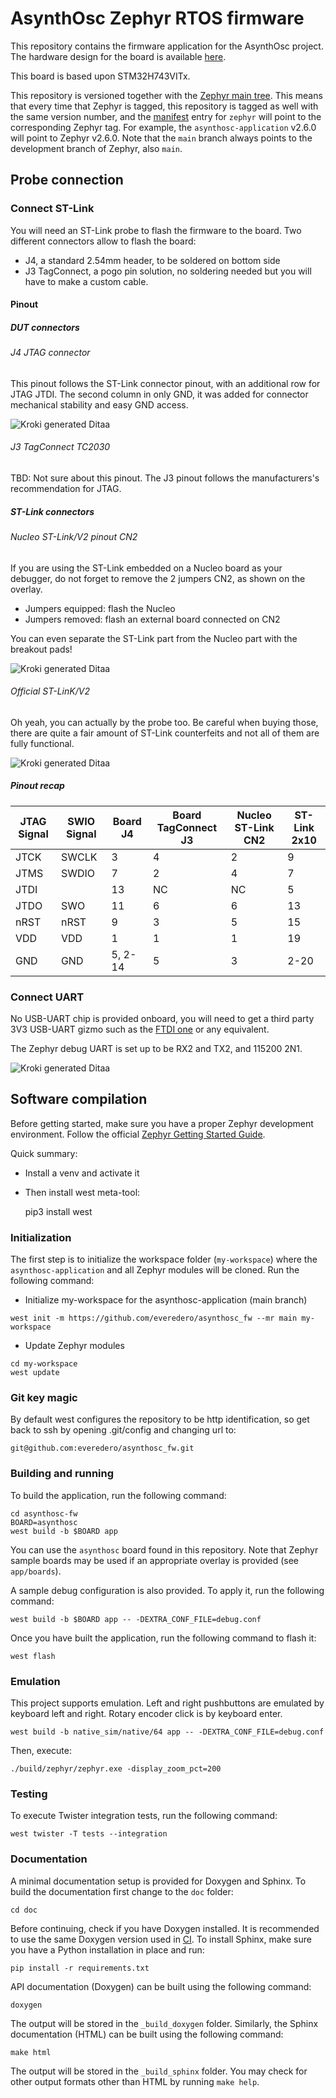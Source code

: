 # AsynthOsc Zephyr RTOS firmware

This repository contains the firmware application for the AsynthOsc project.
The hardware design for the board is available [here](https://github.com/everedero/asynth2osc).

This board is based upon STM32H743VITx.

This repository is versioned together with the [Zephyr main tree][zephyr]. This
means that every time that Zephyr is tagged, this repository is tagged as well
with the same version number, and the [manifest](west.yml) entry for `zephyr`
will point to the corresponding Zephyr tag. For example, the `asynthosc-application`
v2.6.0 will point to Zephyr v2.6.0. Note that the `main` branch always
points to the development branch of Zephyr, also `main`.

[zephyr]: https://github.com/zephyrproject-rtos/zephyr

## Probe connection

### Connect ST-Link
You will need an ST-Link probe to flash the firmware to the board.
Two different connectors allow to flash the board:

* J4, a standard 2.54mm header, to be soldered on bottom side
* J3 TagConnect, a pogo pin solution, no soldering needed but you will have to make a custom cable.

#### Pinout
##### DUT connectors
###### J4 JTAG connector
This pinout follows the ST-Link connector pinout, with an additional row for JTAG JTDI.
The second column in only GND, it was added for connector mechanical stability and easy GND access.
<!--
             +-------+
      3V3    | 1 | 2 | GND
             |   |   |
SWCLK JTCK   | 3 | 4 | GND
             |   |   |
      GND    | 5 | 6 | GND
             |   |   |
SWDIO JTMS   | 7 | 8 | GND
             |   |   |
      NRST   | 9 | 10| GND
             |   |   |
SWO   JTDO   | 11| 12| GND
             |   |   |
      JTDI   | 13| 14| GND
             |   |   |
             +-------+
-->
![Kroki generated Ditaa](https://kroki.io/ditaa/svg/eNpTUEAC2roQoM0F4RuHGYOoGgVDIDYCYnc_Fy5kDUAhKOYKDnf28VbwCnH2BgsZA7EJfh0QPlABRNgUiM0I2eHi6Q-0wzcYLGQOxBbE2OEXFBwCFrIE-cWAgB3-QNorxMUf4nNDIDYiwg6gDk-IDmMgNiFCB3qgAwBQM0uR)

###### J3 TagConnect TC2030
TBD: Not sure about this pinout. The J3 pinout follows the manufacturers's recommendation for JTAG.
<!--
1 3V3
2 JTMS
3 NRST
4 JTCK
5 GND
6 JTDO


          O

  1   o      o   2

  3   o      o   4

  5   o      o   6

   O            O

         o
        +-------+
        | 1 | 2 |
        |   |   +-+
        | 3 | 4   |
        |   |   +-+
        | 5 | 6 |
        |   |   |
        +-------+

1 VTREF
2 SWDIO
3 nRST
4 SWCLK
5 GND
-->

<!--
          O

   9  o      o  2

  10  o      o  1

   7  o      o  4

   8  o      o  3

   5  o      o  6


   O            O

         o
        +--------+
        | 1 | 2  |
        |   |    |
        | 3 | 4  |
        |   |    +-+
        | 5 | 6    |
        |   |    +-+
        | 7 | 8  |
        |   |    |
        | 9 | 10 |
        |   |    |
        +--------+
-->

##### ST-Link connectors
###### Nucleo ST-Link/V2 pinout CN2
If you are using the ST-Link embedded on a Nucleo board as your debugger, do not forget to remove the 2 jumpers CN2, as shown on the overlay.

* Jumpers equipped: flash the Nucleo
* Jumpers removed: flash an external board connected on CN2

You can even separate the ST-Link part from the Nucleo part with the breakout pads!
<!--
        o
     +---+
     | 1 | VDD    3V3
     |   |
     | 2 | SWCLK  JTCK
     |   |
     | 3 | GND
     |   |
     | 4 | SWDIO  JTMS
     |   |
     | 5 | NRST   NRST
     |   |
     | 6 | SWO    JTDO
     |   |
     +---+
-->
![Kroki generated Ditaa](https://kroki.io/ditaa/svg/eNpTUICAfC4wpa2rq6sNYdYoGAJxmIsLiGMcZgwTBWIY0wiIg8OdfbwVFLxCnL2xqDAGYnc_FywyJmC9Lp7-IL2-wVhUmAKxX1BwCJADorCoMAOb4Q_ieIW4-GOogPgGAGM1LFQ=)

###### Official ST-LinK/V2
Oh yeah, you can actually by the probe too. Be careful when buying those, there are quite a fair amount of ST-Link counterfeits and not all of them are fully functional.
<!--
                   o
                  +-------+
             VAPP | 1 | 2 | VAPP
                  |   |   |
             TRST | 3 | 4 | GND
                  |   |   |
              TDI | 5 | 6 | GND
                  |   |   |
      SWDIO   TMS | 7 | 8 | GND
                  |   |   |
      SWCLK   TCK | 9 | 10| GND
                  +   |   |
               NC   11| 12| GND
                  +   |   |
      SWO     TDO | 13| 14| GND
                  |   |   |
             NRST | 15| 16| GND
                  |   |   |
               NC | 17| 18| GND
                  |   |   |
              VDD | 19| 20| GND
                  +-------+
-->
![Kroki generated Ditaa](https://kroki.io/ditaa/svg/eNqVklsKwyAQRf-7ivmXQs07n8WBEtJqqJIsoxvI4nuHtIWQCiocwTscdAaJDut1OmbqvC21r83XaaKVNCiAHP_I65d9LTx9QF6CCtwsp7sUeEBegybZ9QsPTtyHR96CLsM191FcMyLvpelLzFWRN5M12LSGW6S6fnGffp3cWYIqc1Z2m7OuQZM7Z3kzvBZ0ue7MLG6PzxGf1e9jvQFbdnNG)

##### Pinout recap

| JTAG Signal | SWIO Signal | Board J4 | Board TagConnect J3  | Nucleo ST-Link CN2 | ST-Link 2x10 |
|-------------|-------------|----------|----------------------|--------------------|--------------|
| JTCK        | SWCLK       | 3        | 4                    | 2                  | 9            |
| JTMS        | SWDIO       | 7        | 2                    | 4                  | 7            |
| JTDI        |             | 13       | NC                   | NC                 | 5            |
| JTDO        | SWO         | 11       | 6                    | 6                  | 13           |
| nRST        | nRST        | 9        | 3                    | 5                  | 15           |
| VDD         | VDD         | 1        | 1                    | 1                  | 19           |
| GND         | GND         | 5, 2-14  | 5                    | 3                  | 2-20         |

### Connect UART

No USB-UART chip is provided onboard, you will need to get a third party 3V3 USB-UART gizmo such as the [FTDI one](https://ftdichip.com/products/ttl-232r-3v3/) or any equivalent.

The Zephyr debug UART is set up to be RX2 and TX2, and 115200 2N1.

<!--

                   o
                  +-------+
              RX2 | 1 | 2 | TX3
                  |   |   |
               NC | 3 | 4 | GND
                  |   |   |
              GND | 5 | 6 | NC
                  |   |   |
              TX2 | 7 | 8 | RX3
                  |   |   |
                  +-------+
-->
![Kroki generated Ditaa](https://kroki.io/ditaa/svg/eNpTUMAA-Qq0B1yYQtq6EKBNR3uDIowUahQMgRhEh0QY08-7NTCMLufnDBQ3BmITIHb3c1EYeDeBXFGjYArEZkAMdODAOykEHHPmQGwBxEE0izmSoo7WqRgAh8qCxA==)

## Software compilation

Before getting started, make sure you have a proper Zephyr development
environment. Follow the official
[Zephyr Getting Started Guide](https://docs.zephyrproject.org/latest/getting_started/index.html).

Quick summary:

* Install a venv and activate it
* Then install west meta-tool:

    pip3 install west

### Initialization

The first step is to initialize the workspace folder (``my-workspace``) where
the ``asynthosc-application`` and all Zephyr modules will be cloned. Run the following
command:

* Initialize my-workspace for the asynthosc-application (main branch)
```shell
west init -m https://github.com/everedero/asynthosc_fw --mr main my-workspace
```
* Update Zephyr modules
```shell
cd my-workspace
west update
```
### Git key magic
By default west configures the repository to be http identification, so get back to ssh by opening
.git/config and changing url to:
```
git@github.com:everedero/asynthosc_fw.git
```

### Building and running

To build the application, run the following command:

```shell
cd asynthosc-fw
BOARD=asynthosc
west build -b $BOARD app
```

You can use the `asynthosc` board found in this
repository. Note that Zephyr sample boards may be used if an
appropriate overlay is provided (see `app/boards`).

A sample debug configuration is also provided. To apply it, run the following
command:

```shell
west build -b $BOARD app -- -DEXTRA_CONF_FILE=debug.conf
```

Once you have built the application, run the following command to flash it:

```shell
west flash
```

### Emulation

This project supports emulation.
Left and right pushbuttons are emulated by keyboard left and right.
Rotary encoder click is by keyboard enter.

```shell
west build -b native_sim/native/64 app -- -DEXTRA_CONF_FILE=debug.conf
```

Then, execute:

```shell
./build/zephyr/zephyr.exe -display_zoom_pct=200
```

### Testing

To execute Twister integration tests, run the following command:

```shell
west twister -T tests --integration
```

### Documentation

A minimal documentation setup is provided for Doxygen and Sphinx. To build the
documentation first change to the ``doc`` folder:

```shell
cd doc
```

Before continuing, check if you have Doxygen installed. It is recommended to
use the same Doxygen version used in [CI](.github/workflows/docs.yml). To
install Sphinx, make sure you have a Python installation in place and run:

```shell
pip install -r requirements.txt
```

API documentation (Doxygen) can be built using the following command:

```shell
doxygen
```

The output will be stored in the ``_build_doxygen`` folder. Similarly, the
Sphinx documentation (HTML) can be built using the following command:

```shell
make html
```

The output will be stored in the ``_build_sphinx`` folder. You may check for
other output formats other than HTML by running ``make help``.
